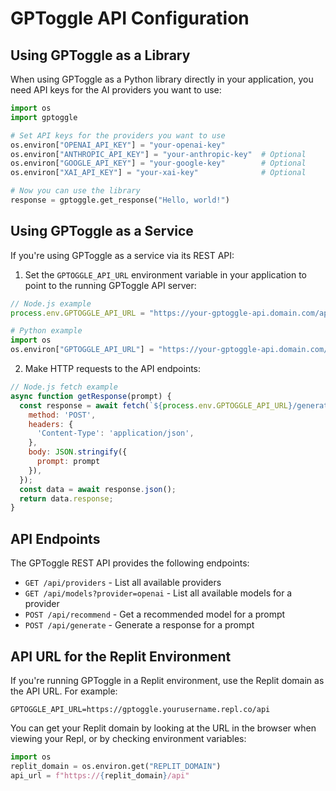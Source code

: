 # GPToggle API Configuration

## Using GPToggle as a Library

When using GPToggle as a Python library directly in your application, you need API keys for the AI providers you want to use:

```python
import os
import gptoggle

# Set API keys for the providers you want to use
os.environ["OPENAI_API_KEY"] = "your-openai-key"
os.environ["ANTHROPIC_API_KEY"] = "your-anthropic-key"  # Optional
os.environ["GOOGLE_API_KEY"] = "your-google-key"        # Optional
os.environ["XAI_API_KEY"] = "your-xai-key"              # Optional

# Now you can use the library
response = gptoggle.get_response("Hello, world!")
```

## Using GPToggle as a Service

If you're using GPToggle as a service via its REST API:

1. Set the `GPTOGGLE_API_URL` environment variable in your application to point to the running GPToggle API server:

```javascript
// Node.js example
process.env.GPTOGGLE_API_URL = "https://your-gptoggle-api.domain.com/api";
```

```python
# Python example
import os
os.environ["GPTOGGLE_API_URL"] = "https://your-gptoggle-api.domain.com/api"
```

2. Make HTTP requests to the API endpoints:

```javascript
// Node.js fetch example
async function getResponse(prompt) {
  const response = await fetch(`${process.env.GPTOGGLE_API_URL}/generate`, {
    method: 'POST',
    headers: {
      'Content-Type': 'application/json',
    },
    body: JSON.stringify({
      prompt: prompt
    }),
  });
  const data = await response.json();
  return data.response;
}
```

## API Endpoints

The GPToggle REST API provides the following endpoints:

- `GET /api/providers` - List all available providers
- `GET /api/models?provider=openai` - List all available models for a provider
- `POST /api/recommend` - Get a recommended model for a prompt
- `POST /api/generate` - Generate a response for a prompt

## API URL for the Replit Environment

If you're running GPToggle in a Replit environment, use the Replit domain as the API URL. For example:

```
GPTOGGLE_API_URL=https://gptoggle.yourusername.repl.co/api
```

You can get your Replit domain by looking at the URL in the browser when viewing your Repl, or by checking environment variables:

```python
import os
replit_domain = os.environ.get("REPLIT_DOMAIN")
api_url = f"https://{replit_domain}/api"
```